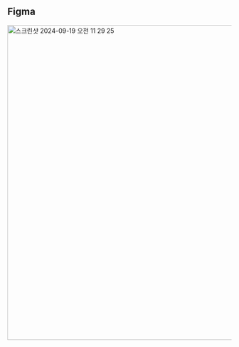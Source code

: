 ## Figma
<img width="707" alt="스크린샷 2024-09-19 오전 11 29 25" src="https://github.com/user-attachments/assets/b46151cf-6934-418f-b036-15f585b28bbe">
